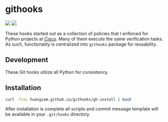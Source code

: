 # githooks

[![](https://img.shields.io/circleci/build/github/huangsam/githooks)](https://circleci.com/gh/huangsam/githooks)
[![](https://img.shields.io/github/license/huangsam/githooks)](https://github.com/huangsam/githooks/blob/master/LICENSE)

These hooks started out as a collection of policies that I enforced for Python
projects at [Cisco](https://www.cisco.com/). Many of them execute the
same verification tasks. As such, functionality is centralized into `githooks`
package for reusability.

## Development

These Git hooks utilize all Python for consistency.

## Installation

```bash
curl -fssL huangsam.github.io/githooks/gh-install | bash
```

After installation is complete all scripts and commit message template will
be available in your `.git/hooks` directory.
